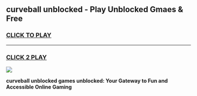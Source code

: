
## curveball unblocked - Play Unblocked Gmaes & Free
<h3>
<a href="https://news.freeplayer.one?title=curveball_unblocked&ref=16F">CLICK TO PLAY</a></h3>
<hr>

<h3>
<a href="https://news.freeplayer.one?title=curveball_unblocked&ref=16F">CLICK 2 PLAY</a>
  
</h3>

<a href="https://news.freeplayer.one?title=curveball_unblocked&ref=16F/"><img src="https://clearcache.store/games.png"></a>


**curveball unblocked games unblocked: Your Gateway to Fun and Accessible Online Gaming**

